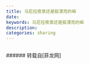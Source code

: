 ```yaml
---
title: 马尼拉夜景还是挺漂亮的嘛
date: 
keywords: 马尼拉夜景还是挺漂亮的嘛
description: 
categories: sharing
---
```

<td class="t_f" id="postmessage_1266608">

<img alt="" border="0" class="zoom" data-cf-modified-ef31d5ac1633d7e15633379e-="" file="http://www.flw.ph/data/appbyme/upload/image/201804/18/Nh1Wk4TJgeyZ.jpg" id="aimg_TGlp6" lazyloadthumb="1" onclick="" onmouseover="" src="http://www.flw.ph/data/appbyme/upload/image/201804/18/Nh1Wk4TJgeyZ.jpg"/><br/>
<img alt="" border="0" class="zoom" data-cf-modified-ef31d5ac1633d7e15633379e-="" file="http://www.flw.ph/data/appbyme/upload/image/201804/18/An68QAuL0ASZ.jpg" id="aimg_v1oAZ" lazyloadthumb="1" onclick="" onmouseover="" src="http://www.flw.ph/data/appbyme/upload/image/201804/18/An68QAuL0ASZ.jpg"/><br/>
<img alt="" border="0" class="zoom" data-cf-modified-ef31d5ac1633d7e15633379e-="" file="http://www.flw.ph/data/appbyme/upload/image/201804/18/xl2AbnaOqbsX.jpg" id="aimg_apB5v" lazyloadthumb="1" onclick="" onmouseover="" src="http://www.flw.ph/data/appbyme/upload/image/201804/18/xl2AbnaOqbsX.jpg"/><br/>
<img alt="" border="0" class="zoom" data-cf-modified-ef31d5ac1633d7e15633379e-="" file="http://www.flw.ph/data/appbyme/upload/image/201804/18/ymlRfJ9GYNOc.jpg" id="aimg_q3RR5" lazyloadthumb="1" onclick="" onmouseover="" src="http://www.flw.ph/data/appbyme/upload/image/201804/18/ymlRfJ9GYNOc.jpg"/><br/>
</td>
###### 转载自[菲龙网]